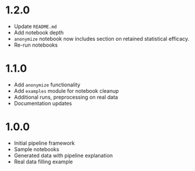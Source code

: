 # 1.2.0
- Update `README.md`
- Add notebook depth
 - `anonymize` notebook now includes section on retained statistical efficacy.
- Re-run notebooks

# 1.1.0
- Add `anonymize` functionality
- Add `examples` module for notebook cleanup
- Additional runs, preprocessing on real data
- Documentation updates

# 1.0.0
- Initial pipeline framework
- Sample notebooks
 - Generated data with pipeline explanation
 - Real data filling example
